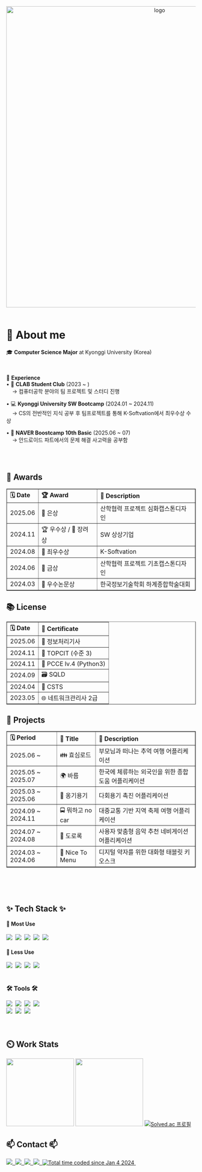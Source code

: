 <div align="center">
  <img src="https://github.com/tn-als/tn-als/blob/master/github_logo.gif?raw=true" width="800px" alt="logo" />
</div>

<br>

<h1 align="left">💬 About me</h3>
<p align="left">

🎓 <b>Computer Science Major</b> at Kyonggi University (Korea)  

<br>

🧪 <b>Experience</b>  
• 👥 <b>CLAB Student Club</b> (2023 ~ )  
&nbsp;&nbsp;&nbsp;&nbsp;→ 컴퓨터공학 분야의 팀 프로젝트 및 스터디 진행

• 💻 <b>Kyonggi University SW Bootcamp</b> (2024.01 ~ 2024.11)  
&nbsp;&nbsp;&nbsp;&nbsp;→ CS의 전반적인 지식 공부 후 팀프로젝트를 통해 K-Softvation에서 최우수상 수상

• 🚀 <b>NAVER Boostcamp 10th Basic</b> (2025.06 ~ 07)  
&nbsp;&nbsp;&nbsp;&nbsp;→ 안드로이드 파트에서의 문제 해결 사고력을 공부함

</p>

<br><br>
<!--======Awards======-->
<h2>🏅 Awards</h2>
<table border="1" cellspacing="0" cellpadding="8" style="border-collapse: collapse; width: 100%;">
  <thead>
    <tr>
      <th align="left">🗓️ Date</th>
      <th align="left">🏆 Award</th>
      <th align="left">📌 Description</th>
    </tr>
  </thead>
  <tbody>
    <tr>
      <td>2025.06</td>
      <td>🥈 은상</td>
      <td>산학협력 프로젝트 심화캡스톤디자인</td>
    </tr>
    <tr>
      <td>2024.11</td>
      <td>🏆 우수상 / 🥉 장려상</td>
      <td>SW 상상기업</td>
    </tr>
    <tr>
      <td>2024.08</td>
      <td>👑 최우수상</td>
      <td>K-Softvation</td>
    </tr>
    <tr>
      <td>2024.06</td>
      <td>🥇 금상</td>
      <td>산학협력 프로젝트 기초캡스톤디자인</td>
    </tr>
    <tr>
      <td>2024.03</td>
      <td>📄 우수논문상</td>
      <td>한국정보기술학회 하계종합학술대회</td>
    </tr>
  </tbody>
</table>

<h2>📚 License</h2>
<table border="1" cellspacing="0" cellpadding="8" style="border-collapse: collapse; width: 100%;">
  <thead>
    <tr>
      <th align="left">🗓️ Date</th>
      <th align="left">📄 Certificate</th>
    </tr>
  </thead>
  <tbody>
    <tr><td>2025.06</td><td>📘 정보처리기사</td></tr>
    <tr><td>2024.11</td><td>🧠 TOPCIT (수준 3)</td></tr>
    <tr><td>2024.11</td><td>🐍 PCCE lv.4 (Python3)</td></tr>
    <tr><td>2024.09</td><td>🗃️ SQLD</td></tr>
    <tr><td>2024.04</td><td>🔐 CSTS</td></tr>
    <tr><td>2023.05</td><td>🌐 네트워크관리사 2급</td></tr>
  </tbody>
</table>

<h2>💼 Projects</h2>
<table border="1" cellspacing="0" cellpadding="8" style="border-collapse: collapse; width: 100%;">
  <thead>
    <tr>
      <th align="left">🗓️ Period</th>
      <th align="left">📱 Title</th>
      <th align="left">📝 Description</th>
    </tr>
  </thead>
  <tbody>
    <tr>
      <td>2025.06 ~ </td>
      <td>👪 효심로드</td>
      <td>부모님과 떠나는 추억 여행 어플리케이션</td>
    </tr>
    <tr>
      <td>2025.05 ~ 2025.07</td>
      <td>🌍 바름</td>
      <td>한국에 체류하는 외국인을 위한 종합 도움 어플리케이션</td>
    </tr>
    <tr>
      <td>2025.03 ~ 2025.06</td>
      <td>🍱 옹기용기</td>
      <td>다회용기 촉진 어플리케이션</td>
    </tr>
    <tr>
      <td>2024.09 ~ 2024.11</td>
      <td>🚍 뭐하고 no car</td>
      <td>대중교통 기반 지역 축제 여행 어플리케이션</td>
    </tr>
    <tr>
      <td>2024.07 ~ 2024.08</td>
      <td>🎵 도로록</td>
      <td>사용자 맞춤형 음악 추천 네비게이션 어플리케이션</td>
    </tr>
    <tr>
      <td>2024.03 ~ 2024.06</td>
      <td>📱 Nice To Menu</td>
      <td>디지털 약자를 위한 대화형 태블릿 키오스크</td>
    </tr>
  </tbody>
</table>


<br><br><br>

<!--======Tech Stack=====-->
<h2 align="left">✨ Tech Stack ✨</h2>
<h4 align="left">🎈 Most Use</h4>
<div align="left">
  <img src="https://img.shields.io/badge/kotlin-7F52FF.svg?style=for-the-badge&logo=kotlin&logoColor=white" />&nbsp
  <img src="https://img.shields.io/badge/android-3DDC84.svg?style=for-the-badge&logo=android&logoColor=white" />&nbsp
  <img src="https://img.shields.io/badge/android auto-3DDC84.svg?style=for-the-badge&logo=androidauto&logoColor=white" />&nbsp
  <img src="https://img.shields.io/badge/xml-005FAD.svg?style=for-the-badge&logo=xml&logoColor=white" />&nbsp
  <img src="https://img.shields.io/badge/java-007396?style=for-the-badge&logo=java&logoColor=white" />&nbsp
</div>

<h4 align="left">📓 Less Use </h4>
<div align=left">
  <img src="https://img.shields.io/badge/c-A8B9CC?style=for-the-badge&logo=c&logoColor=white" />&nbsp
  <img src="https://img.shields.io/badge/python-3776AB.svg?style=for-the-badge&logo=python&logoColor=3776AB" />&nbsp
  <img src="https://img.shields.io/badge/javascript-F7DF1E.svg?style=for-the-badge&logo=javascript&logoColor=white" />&nbsp
  <img src="https://img.shields.io/badge/css-663399.svg?style=for-the-badge&logo=css&logoColor=white" />&nbsp
</div>

<br>

<h3 align="left">🛠 Tools 🛠</h3>
<div align="left">
  <img src="https://img.shields.io/badge/git-F05033.svg?style=for-the-badge&logo=git&logoColor=white" />&nbsp
  <img src="https://img.shields.io/badge/github-181717.svg?style=for-the-badge&logo=github&logoColor=white" />&nbsp
  <img src="https://img.shields.io/badge/Notion-F3F3F3.svg?style=for-the-badge&logo=notion&logoColor=black" />&nbsp
  <img src="https://img.shields.io/badge/figma-F24E1E.svg?style=for-the-badge&logo=figma&logoColor=white" />&nbsp
</div>

<div align="left">
  <img src="https://img.shields.io/badge/androidstudio-3DDC84.svg?style=for-the-badge&logo=androidstudio&logoColor=white" />&nbsp
  <img src="https://img.shields.io/badge/intellij IDEA-000000.svg?style=for-the-badge&logo=intellijIDEA&logoColor=white" />&nbsp
  <img src="https://img.shields.io/badge/vscode-007ACC.svg?style=for-the-badge&logo=vscode&logoColor=white" />&nbsp
</div>

<br>

<br>

<!--======work stats=====-->
<h2 align="left"> ⏲️ Work Stats</h2>
<div align="left">
<p>
  <img height="180em" src="https://github-readme-stats.vercel.app/api?username=tn-als&show_icons=true&include_all_commits=true&theme=radical">
  <img height="180em" src="https://github-readme-stats.vercel.app/api/top-langs/?username=tn-als&layout=compact&theme=radical">
  <a href="https://www.acmicpc.net/user/kuming22" target="_blank">
  <img src="http://mazassumnida.wtf/api/v2/generate_badge?boj=kuming22" alt="Solved.ac 프로필">
  </a>
</p>
</div>

<!--======contact=====-->
<h2 align="left">📫 Contact 📫</h2>
<div align="left">
  <a href="https://github.com/tn-als">
    <img
      src="https://img.shields.io/badge/github-181717?style=for-the-badge&logo=github&logoColor=white"/>&nbsp
  </a>
  <a href="mailto:kusumin38@gmail.com">
    <img
      src="https://img.shields.io/badge/gmail-EA4335?style=for-the-badge&logo=gmail&logoColor=white"/>&nbsp
  </a>
  </a>
  <a href="https://blog.naver.com/lily-_-blue">
    <img
      src="https://img.shields.io/badge/blog-03C75A?style=for-the-badge&logo=naver&logoColor=white"/>&nbsp
  </a>
  <a href="https://www.instagram.com/kku9v9min/">
    <img
      src="https://img.shields.io/badge/instagram-E4405F?style=for-the-badge&logo=instagram&logoColor=white"/>&nbsp
  </a>
  <a href="https://wakatime.com/@018cd4f4-3cb7-4cc4-ae45-0476af76e079">
    <img src="https://wakatime.com/badge/user/018cd4f4-3cb7-4cc4-ae45-0476af76e079.svg" alt="Total time coded since Jan 4 2024" />&nbsp
  </a>
  
</div>
